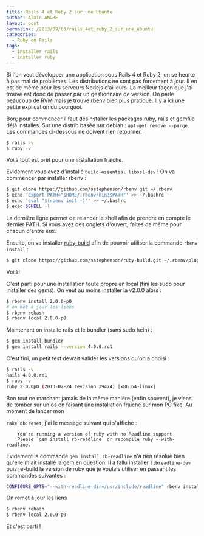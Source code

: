 ```yaml
---
title: Rails 4 et Ruby 2 sur une Ubuntu
author: Alain ANDRE
layout: post
permalink: /2013/09/03/rails_4et_ruby_2_sur_une_ubuntu
categories:
  - Ruby on Rails
tags:
  - installer rails
  - installer ruby
---
```

Si l'on veut développer une application sous Rails 4 et Ruby 2, on se heurte à pas mal de problèmes. Les distributions ne sont pas forcement à jour. Il en est de même pour les serveurs Nodejs d’ailleurs. La meilleur façon que j'ai trouvé est donc de passer par un gestionnaire de version. On parle beaucoup de [RVM][1] mais je trouve [rbenv][2] bien plus pratique. Il y a [ici][3] une petite explication du pourquoi.

Bon; pour commencer il faut désinstaller les packages ruby, rails et gemfile déjà installés. Sur une distrib basée sur debian : `apt-get remove --purge`. Les commandes ci-dessous ne doivent rien retourner.
```bash
$ rails -v
$ ruby -v
```

Voilà tout est prêt pour une installation fraiche.

Évidement vous avez d'installé `build-essential libssl-dev` ! On va commencer par installer rbenv :
```bash
$ git clone https://github.com/sstephenson/rbenv.git ~/.rbenv
$ echo 'export PATH="$HOME/.rbenv/bin:$PATH"' >> ~/.bashrc
$ echo 'eval "$(rbenv init -)"' >> ~/.bashrc
$ exec $SHELL -l
```

La dernière ligne permet de relancer le shell afin de prendre en compte le dernier PATH. Si vous avez des onglets d'ouvert, faites de même pour chacun d'entre eux.

Ensuite, on va installer [ruby-build][4] afin de pouvoir utiliser la commande `rbenv install` :
```bash
$ git clone https://github.com/sstephenson/ruby-build.git ~/.rbenv/plugins/ruby-build
```

Voilà!

C'est parti pour une installation toute propre en local (fini les sudo pour installer des gems). On veut au moins installer la v2.0.0 alors :
```bash
$ rbenv install 2.0.0-p0
# on met à jour les liens
$ rbenv rehash
$ rbenv local 2.0.0-p0
```

Maintenant on installe rails et le bundler (sans sudo hein) :
```bash
$ gem install bundler
$ gem install rails --version 4.0.0.rc1
```

C'est fini, un petit test devrait valider les versions qu'on a choisi :
```bash
$ rails -v
Rails 4.0.0.rc1
$ ruby -v
ruby 2.0.0p0 (2013-02-24 revision 39474) [x86_64-linux]
```

<!--more--> Bon tout ne marchant jamais de la même manière (enfin souvent), je viens de tomber sur un os en faisant une installation fraiche sur mon PC fixe. Au moment de lancer mon

`rake db:reset`, j'ai le message suivant qui s'affiche :
```
    You're running a version of ruby with no Readline support
    Please `gem install rb-readline` or recompile ruby --with-readline.
```

Évidement la commande `gem install rb-readline` n'a rien résolue bien qu'elle m'ait installé la gem en question. Il a fallu installer `libreadline-dev` puis re-build la version de ruby que je voulais utiliser en passant les commandes suivantes :
```bash
CONFIGURE_OPTS="--with-readline-dir=/usr/include/readline" rbenv install 2.0.0-p0
```

On remet à jour les liens
```bash
$ rbenv rehash
$ rbenv local 2.0.0-p0
```

Et c'est parti !

 [1]: https://rvm.io/
 [2]: https://github.com/sstephenson/rbenv
 [3]: https://github.com/sstephenson/rbenv/wiki/Why-rbenv%3F
 [4]: https://github.com/sstephenson/ruby-build
